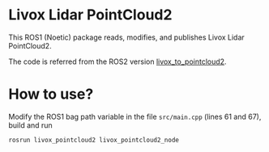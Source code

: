 # Livox Lidar PointCloud2

This ROS1 (Noetic) package reads, modifies, and publishes Livox Lidar PointCloud2.

The code is referred from the ROS2 version [livox_to_pointcloud2](https://github.com/porizou/livox_to_pointcloud2).

# How to use?
Modify the ROS1 bag path variable in the file ```src/main.cpp``` (lines 61 and 67), build and run
```
rosrun livox_pointcloud2 livox_pointcloud2_node
```
